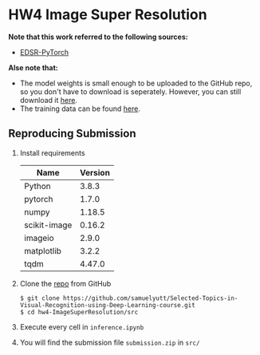 # HW4 Image Super Resolution

**Note that this work referred to the following sources:**
- [EDSR-PyTorch](https://github.com/sanghyun-son/EDSR-PyTorch)

**Alse note that:**
- The model weights is small enough to be uploaded to the GitHub repo, so you don't have to download is seperately. However, you can still download it [here](https://drive.google.com/file/d/180Ru8FJ5_ZwXCRqd86yjO389xw9gSjVH/view?usp=sharing).
- The training data can be found [here](https://drive.google.com/file/d/1MG4NhjD_pMyHmca5PqtHtn3KSRU4XIZu/view?usp=sharing).

Reproducing Submission
--
1. Install requirements

    | Name         | Version |
    | ------------ | ------- |
    | Python       | 3.8.3   |
    | pytorch      | 1.7.0   |
    | numpy        | 1.18.5  |
    | scikit-image | 0.16.2  |
    | imageio      | 2.9.0   |
    | matplotlib   | 3.2.2   |
    | tqdm         | 4.47.0  |

2. Clone the [repo](https://github.com/samuelyutt/Selected-Topics-in-Visual-Recognition-using-Deep-Learning-course.git) from GitHub
    ```
    $ git clone https://github.com/samuelyutt/Selected-Topics-in-Visual-Recognition-using-Deep-Learning-course.git
    $ cd hw4-ImageSuperResolution/src
    ```

3. Execute every cell in `inference.ipynb`

4. You will find the submission file `submission.zip` in `src/` 
